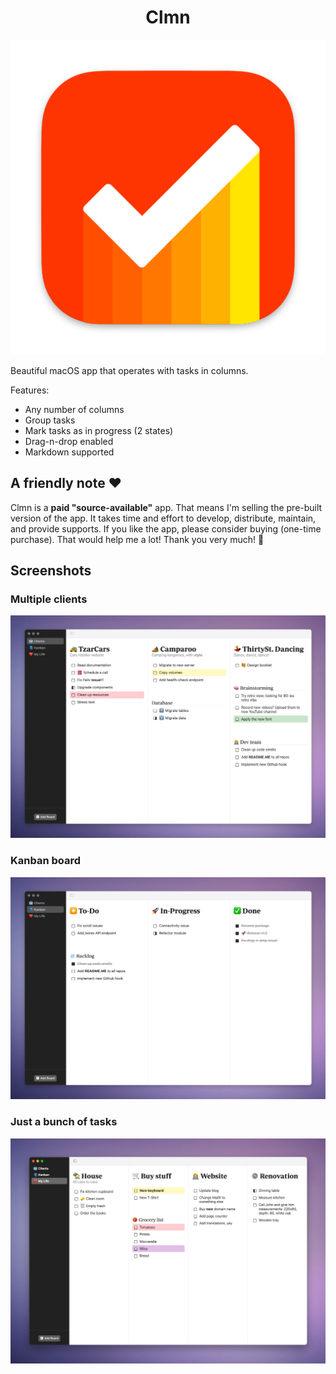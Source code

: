 <h1 align="center">Clmn</h1>

![](clmn.png)

Beautiful macOS app that operates with tasks in columns.

Features:

+ Any number of columns
+ Group tasks
+ Mark tasks as in progress (2 states)
+ Drag-n-drop enabled
+ Markdown supported

## A friendly note ❤️

Clmn is a **paid "source-available"** app. That means I'm selling the pre-built version of the app. It takes time and effort to develop, distribute, maintain, and provide supports. If you like the app, please consider buying (one-time purchase). That would help me a lot! Thank you very much! 🙏

## Screenshots

### Multiple clients
![](clmn1.png)

### Kanban board
![](clmn2.png)

### Just a bunch of tasks
![](clmn3.png)
